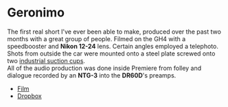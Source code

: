 Geronimo
===

The first real short I've ever been able to make, produced over the past two months with a great group of people. Filmed on the GH4 with a speedbooster and **Nikon 12-24** lens. Certain angles employed a telephoto. Shots from outside the car were mounted onto a steel plate screwed onto two [industrial suction cups](http://www.homedepot.com/p/QEP-4-7-8-in-Suction-Cup-for-Handling-Large-Tile-and-Glass-75000Q/100119050).  
All of the audio production was done inside Premiere from folley and dialogue recorded by an **NTG-3** into the **DR60D**'s preamps.  

* [Film](https://vimeo.com/121205149)
* [Dropbox](https://www.dropbox.com/s/0ysjmoykqeupdb9/A%20Day%20in%20the%20Life.mpeg?dl=0)
